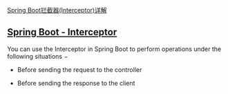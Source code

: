 [Spring Boot拦截器(Interceptor)详解](https://juejin.cn/post/6844904020675559432)

## [Spring Boot - Interceptor](https://www.tutorialspoint.com/spring_boot/spring_boot_interceptor.htm)
You can use the Interceptor in Spring Boot to perform operations under the following situations −

- Before sending the request to the controller

- Before sending the response to the client
